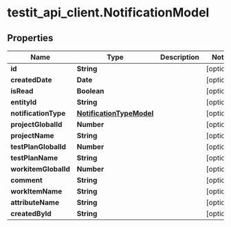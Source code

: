 # testit_api_client.NotificationModel

## Properties

Name | Type | Description | Notes
------------ | ------------- | ------------- | -------------
**id** | **String** |  | [optional] 
**createdDate** | **Date** |  | [optional] 
**isRead** | **Boolean** |  | [optional] 
**entityId** | **String** |  | [optional] 
**notificationType** | [**NotificationTypeModel**](NotificationTypeModel.md) |  | [optional] 
**projectGlobalId** | **Number** |  | [optional] 
**projectName** | **String** |  | [optional] 
**testPlanGlobalId** | **Number** |  | [optional] 
**testPlanName** | **String** |  | [optional] 
**workitemGlobalId** | **Number** |  | [optional] 
**comment** | **String** |  | [optional] 
**workItemName** | **String** |  | [optional] 
**attributeName** | **String** |  | [optional] 
**createdById** | **String** |  | [optional] 



